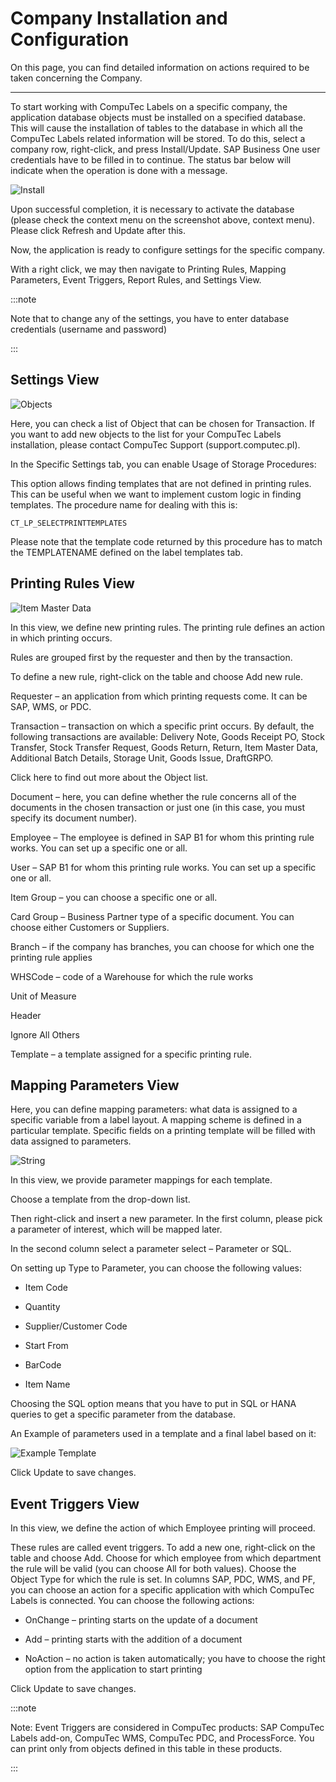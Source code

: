 # Company Installation and Configuration

On this page, you can find detailed information on actions required to be taken concerning the Company.

---

To start working with CompuTec Labels on a specific company, the application database objects must be installed on a specified database. This will cause the installation of tables to the database in which all the CompuTec Labels related information will be stored. To do this, select a company row, right-click, and press Install/Update. SAP Business One user credentials have to be filled in to continue. The status bar below will indicate when the operation is done with a message.

![Install](./media/labels-install-db-objects.png)

Upon successful completion, it is necessary to activate the database (please check the context menu on the screenshot above, context menu). Please click Refresh and Update after this.

Now, the application is ready to configure settings for the specific company.

With a right click, we may then navigate to Printing Rules, Mapping Parameters, Event Triggers, Report Rules, and Settings View.

:::note

Note that to change any of the settings, you have to enter database credentials (username and password)

:::

## Settings View

![Objects](./media/ct-labels-settings.png)

Here, you can check a list of Object that can be chosen for Transaction. If you want to add new objects to the list for your CompuTec Labels installation, please contact CompuTec Support (support.computec.pl).

In the Specific Settings tab, you can enable Usage of Storage Procedures:

This option allows finding templates that are not defined in printing rules. This can be useful when we want to implement custom logic in finding templates. The procedure name for dealing with this is:

```
CT_LP_SELECTPRINTTEMPLATES
```

Please note that the template code returned by this procedure has to match the TEMPLATENAME defined on the label templates tab.

## Printing Rules View

![Item Master Data](./media/ct-labels-printing-rules.png)

In this view, we define new printing rules. The printing rule defines an action in which printing occurs.

Rules are grouped first by the requester and then by the transaction.

To define a new rule, right-click on the table and choose Add new rule.

Requester – an application from which printing requests come. It can be SAP, WMS, or PDC.

Transaction – transaction on which a specific print occurs. By default, the following transactions are available: Delivery Note, Goods Receipt PO, Stock Transfer, Stock Transfer Request, Goods Return, Return, Item Master Data, Additional Batch Details, Storage Unit, Goods Issue, DraftGRPO.

Click here to find out more about the Object list.

Document – here, you can define whether the rule concerns all of the documents in the chosen transaction or just one (in this case, you must specify its document number).

Employee – The employee is defined in SAP B1 for whom this printing rule works. You can set up a specific one or all.

User – SAP B1 for whom this printing rule works. You can set up a specific one or all.

Item Group – you can choose a specific one or all.

Card Group – Business Partner type of a specific document. You can choose either Customers or Suppliers.

Branch – if the company has branches, you can choose for which one the printing rule applies

WHSCode – code of a Warehouse for which the rule works

Unit of Measure

Header

Ignore All Others

Template – a template assigned for a specific printing rule.

## Mapping Parameters View

Here, you can define mapping parameters: what data is assigned to a specific variable from a label layout. A mapping scheme is defined in a particular template. Specific fields on a printing template will be filled with data assigned to parameters.

![String](./media/ct-labels-mapping.png)

In this view, we provide parameter mappings for each template.

Choose a template from the drop-down list.

Then right-click and insert a new parameter. In the first column, please pick a parameter of interest, which will be mapped later.

In the second column select a parameter select – Parameter or SQL.

On setting up Type to Parameter, you can choose the following values:

 - Item Code

 - Quantity

 - Supplier/Customer Code

 - Start From

 - BarCode

 - Item Name

Choosing the SQL option means that you have to put in SQL or HANA queries to get a specific parameter from the database.

An Example of parameters used in a template and a final label based on it:

![Example Template](./media/example-template.jpg)

Click Update to save changes.

## Event Triggers View

<!-- ![Labels](./media/ct-labels-triggers.png) -->

In this view, we define the action of which Employee printing will proceed.

These rules are called event triggers. To add a new one, right-click on the table and choose Add. Choose for which employee from which department the rule will be valid (you can choose All for both values). Choose the Object Type for which the rule is set. In columns SAP, PDC, WMS, and PF, you can choose an action for a specific application with which CompuTec Labels is connected. You can choose the following actions:

 - OnChange – printing starts on the update of a document

 - Add – printing starts with the addition of a document

 - NoAction – no action is taken automatically; you have to choose the right option from the application to start printing

Click Update to save changes.

:::note

Note: Event Triggers are considered in CompuTec products: SAP CompuTec Labels add-on, CompuTec WMS, CompuTec PDC, and ProcessForce. You can print only from objects defined in this table in these products.

:::

